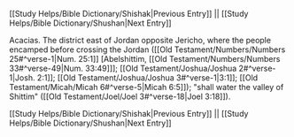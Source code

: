 [[Study Helps/Bible Dictionary/Shishak|Previous Entry]]  ||  [[Study Helps/Bible Dictionary/Shushan|Next Entry]]

 Acacias. The district east of Jordan opposite Jericho, where the people encamped before crossing the Jordan ([[Old Testament/Numbers/Numbers 25#^verse-1|Num. 25:1]] [Abelshittim, [[Old Testament/Numbers/Numbers 33#^verse-49|Num. 33:49]]]; [[Old Testament/Joshua/Joshua 2#^verse-1|Josh. 2:1]]; [[Old Testament/Joshua/Joshua 3#^verse-1|3:1]]; [[Old Testament/Micah/Micah 6#^verse-5|Micah 6:5]]); "shall water the valley of Shittim" ([[Old Testament/Joel/Joel 3#^verse-18|Joel 3:18]]).

[[Study Helps/Bible Dictionary/Shishak|Previous Entry]]  ||  [[Study Helps/Bible Dictionary/Shushan|Next Entry]]